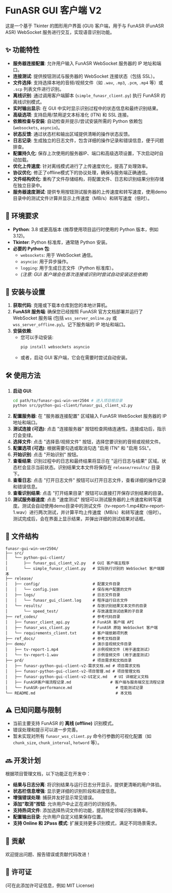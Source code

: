 # FunASR GUI 客户端 V2

这是一个基于 Tkinter 的图形用户界面 (GUI) 客户端，用于与 FunASR (FunASR ASR) WebSocket 服务进行交互，实现语音识别功能。

## ✨ 功能特性

*   **服务器连接配置**: 允许用户输入 FunASR WebSocket 服务器的 IP 地址和端口。
*   **连接测试**: 提供按钮测试与服务器的 WebSocket 连接状态（包括 SSL）。
*   **文件选择**: 支持选择本地的音频/视频文件（如 `.wav`, `.mp3`, `.pcm`, `.mp4` 等）或 `.scp` 列表文件进行识别。
*   **离线识别**: 通过调用客户端脚本 (`simple_funasr_client.py`) 执行 FunASR 的离线识别模式。
*   **实时输出显示**: 在 GUI 中实时显示识别过程中的状态信息和最终识别结果。
*   **高级选项**: 支持启用/禁用逆文本标准化 (ITN) 和 SSL 连接。
*   **依赖检查与安装**: 自动检查并提示/尝试安装所需的 Python 依赖包 (`websockets`, `asyncio`)。
*   **状态反馈**: 通过状态栏和输出区域提供清晰的操作状态反馈。
*   **日志记录**: 生成独立的日志文件，包含详细的操作记录和错误信息，便于问题排查。
*   **配置持久化**: 保存上次使用的服务器IP、端口和高级选项设置，下次启动时自动加载。
*   **优化上传速度**: 针对离线模式进行了上传速度优化，提高了处理效率。
*   **协议优化**: 修正了offline模式下的协议处理，确保与服务端正确通信。
*   **文件结构优化**: 重构了文件存储结构，将配置文件、日志和识别结果分别存储在独立目录中。
*   **服务器速度测试**: 提供专用按钮测试服务器的上传速度和转写速度，使用demo目录中的测试文件计算并显示上传速度（MB/s）和转写速度（倍时）。

## 🐍 环境要求

*   **Python**: 3.8 或更高版本 (推荐使用项目运行时使用的 Python 版本，例如 3.12)。
*   **Tkinter**: Python 标准库，通常随 Python 安装。
*   **必要的 Python 包**:
    *   `websockets`: 用于 WebSocket 通信。
    *   `asyncio`: 用于异步操作。
    *   `logging`: 用于生成日志文件（Python 标准库）。
    *   *(注意: GUI 客户端会在首次连接或识别时尝试自动安装这些依赖)*

## 🚀 安装与设置

1.  **获取代码**: 克隆或下载本仓库到您的本地计算机。
2.  **FunASR 服务端**: 确保您已经按照 FunASR 官方文档部署并运行了 WebSocket 服务端 (包括 `wss_server_online.py` 或 `wss_server_offline.py`)。记下服务端的 IP 地址和端口。
3.  **安装依赖**:
    *   您可以手动安装:
        ```bash
        pip install websockets asyncio
        ```
    *   或者，启动 GUI 客户端，它会在需要时尝试自动安装。

## 🛠️ 使用方法

1.  **启动 GUI**:
    ```bash
    cd path/to/funasr-gui-win-ver2504 # 进入项目根目录
    python src/python-gui-client/funasr_gui_client_v2.py
    ```
2.  **配置服务器**: 在 "服务器连接配置" 区域输入 FunASR WebSocket 服务器的 IP 地址和端口。
3.  **测试连接 (可选)**: 点击 "连接服务器" 按钮检查网络连通性。连接成功后，指示灯会变绿。
4.  **选择文件**: 点击 "选择音/视频文件" 按钮，选择您要识别的音频或视频文件。
5.  **配置选项 (可选)**: 根据需要勾选或取消勾选 "启用 ITN" 和 "启用 SSL"。
6.  **开始识别**: 点击 "开始识别" 按钮。
7.  **查看结果**: 识别过程中的日志和最终结果将显示在 "运行日志与结果" 区域。状态栏会显示当前状态。识别结果文本文件将保存在 `release/results/` 目录下。
8.  **查看日志**: 点击 "打开日志文件" 按钮可以打开日志文件，查看详细的操作记录和错误信息。
9.  **查看识别结果**: 点击 "打开结果目录" 按钮可以直接打开保存识别结果的目录。
10. **测试服务器速度**: 点击 "速度测试" 按钮可以测试服务器的上传速度和转写速度。测试会自动使用demo目录中的测试文件（tv-report-1.mp4和tv-report-1.wav）进行两次测试，并计算平均上传速度（MB/s）和转写速度（倍时）。测试完成后，会在界面上显示结果，并弹出详细的测试结果对话框。

## 📁 文件结构

```
funasr-gui-win-ver2504/
├── src/
│   └── python-gui-client/
│       ├── funasr_gui_client_v2.py   # GUI 客户端主程序
│       └── simple_funasr_client.py   # 实际执行识别的 WebSocket 客户端脚本
├── release/
│   ├── config/                       # 配置文件目录
│   │   └── config.json               # 保存用户配置的文件
│   ├── logs/                         # 日志文件目录
│   │   └── funasr_gui_client.log     # 程序运行日志文件
│   └── results/                      # 存放识别结果文本文件的目录
│       └── speed_test/               # 存放速度测试结果的子目录
├── ref_codes/                        # 参考代码目录
│   ├── funasr_client_api.py          # FunASR 客户端 API
│   ├── funasr_wss_client.py          # FunASR 原始 WebSocket 客户端
│   └── requirements_client.txt       # 客户端依赖项列表
├── ref_docs/                         # 参考文档目录
├── demo/                             # 演示音视频文件目录
│   ├── tv-report-1.mp4               # 示例视频文件 (用于速度测试)
│   └── tv-report-1.wav               # 示例音频文件 (用于速度测试)
├── prd/                              # 项目需求和文档目录
│   ├── funasr-python-gui-client-v2-需求文档.md # 项目需求文档
│   ├── funasr-python-gui-client-v2-项目管理.md # 项目管理文档
│   ├── funasr-python-gui-client-v2-UI定义.md   # UI 详细定义文档
│   ├── FunASR客户端流程记录.md                 # 客户端与服务端交互流程记录
│   └── FunASR-performance.md                   # 性能测试记录
└── README.md                                   # 本文档
```

## ⚠️ 已知问题与限制

*   当前主要支持 FunASR 的 **离线 (offline)** 识别模式。
*   错误处理和提示可以进一步完善。
*   暂未实现对所有 `funasr_wss_client.py` 命令行参数的可视化配置（如 `chunk_size`, `chunk_interval`, `hotword` 等）。

## 🔜 开发计划

根据项目管理文档，以下功能正在开发中：

*   **结果与日志分离**: 将识别结果与运行日志分开显示，提供更清晰的用户体验。
*   **状态栏信息增强**: 显示更详细的识别阶段和进度信息。
*   **增强错误处理**: 捕获并友好显示常见错误。
*   **添加"取消"按钮**: 允许用户中止正在进行的识别任务。
*   **支持热词文件**: 添加选择热词文件的功能，提高特定领域识别准确率。
*   **配置输出目录**: 允许用户自定义结果保存位置。
*   **支持 Online 和 2Pass 模式**: 扩展支持更多识别模式，满足不同场景需求。

## 🤝 贡献

欢迎提出问题、报告错误或贡献代码改进！

## 📄 许可证

(可在此添加许可证信息，例如 MIT License) 
